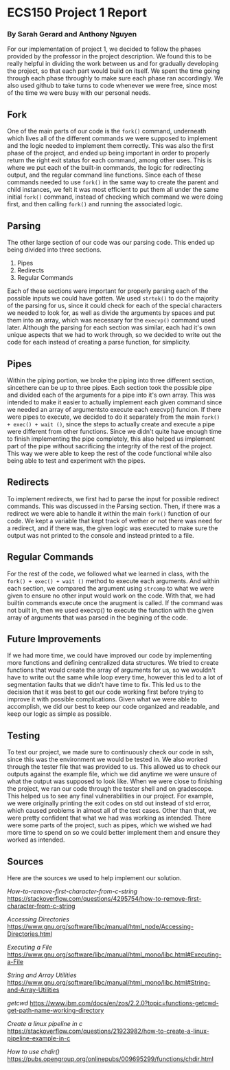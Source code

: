 # ECS150 Project 1 Report

### By Sarah Gerard and Anthony Nguyen

For our implementation of project 1, we decided to follow the phases provided by 
the professor in the project description. We found this to be really helpful in
dividing the work between us and for gradually developing the project, so that 
each part would build on itself. We spent the time going through each phase throughly
to make sure each phase ran accordingly. We also used github to take turns to code
whenever we were free, since most of the time we were busy with our personal needs.

## Fork

One of the main parts of our code is the `fork()` command, underneath which 
lives all of the different commands we were supposed to implement and the 
logic needed to implement them correctly. This was also the first phase of the
project, and ended up being important in order to properly return the right
exit status for each command, among other uses. This is where we put each of 
the built-in commands, the logic for redirecting output, and the regular
command line functions. Since each of these commands needed to use `fork()`
in the same way to create the parent and child instances, we felt it was most 
efficient to put them all under the same initial `fork()` command, instead of 
checking which command we were doing first, and then calling `fork()` and 
running the associated logic.

## Parsing

The other large section of our code was our parsing code. This ended up
being divided into three sections. 

 1. Pipes
 2. Redirects
 3. Regular Commands

Each of these sections were important for properly parsing each of the
possible inputs we could have gotten. We used `strtok()` to do the majority
of the parsing for us, since it could check for each of the special 
characters we needed to look for, as well as divide the arguments by spaces 
and put them into an array, which was necessary for the `execvp()` 
command used later. Although the parsing for each section was similar, each
had it's own unique aspects that we had to work through, so we decided to
write out the code for each instead of creating a parse function, for simplicity.

## Pipes

Within the piping portion, we broke the piping into three different section, 
sincethere can be up to three pipes. Each section took the possible pipe and
divided each of the arguments for a pipe into it's own array. This was 
intended to make it easier to actually implement each given command since we
needed an array of argumentsto execute each execvp() funcion. If there were 
pipes to execute, we decided to do it separately from the main 
`fork() + exec() + wait ()`, since the steps to actually create and execute
a pipe were different from other functions. Since we didn't quite have enough
time to finish implementing the pipe completely, this also helped us
implement part of the pipe without sacrificing the integrity of the rest of the
project. This way we were able to keep the rest of the code functional while 
also being able to test and experiment with the pipes.

## Redirects 

To implement redirects, we first had to parse the input for possible redirect
commands. This was discussed in the Parsing section. Then, if there was a 
redirect we were able to handle it within the main `fork()` function of our 
code. We kept a variable that kept track of wether or not there was need for
a redirect, and if there was, the given logic was executed to make sure the 
output was not printed to the console and instead printed to a file.


## Regular Commands

For the rest of the code, we followed what we learned in class, with the 
`fork() + exec() + wait ()` method to execute each arguments. And within 
 each section, we compared the argument using `strcomp` to what we were given 
to ensure no other input would work on the code. With that, we had builtin
commands execute once the arugment is called. If the command was not built
in, then we used execvp() to execute the function with the given array
of arguments that was parsed in the begining of the code.

## Future Improvements 
If we had more time, we could have improved our code by implementing more 
functions and defining centralized data structures. We tried to create functions
that would create the array of arguments for us, so we wouldn't have to write
out the same while loop every time, however this led to a lot of segmentation
faults that we didn't have time to fix. This led us to the decision that it was 
best to get our code working first before trying to improve it with possible
complications. Given what we were able to accomplish, we did our best to keep
our code organized and readable, and keep our logic as simple as possible.

## Testing

To test our project, we made sure to continuously check our code in ssh,
since this was the environment we would be tested in. We also worked 
through the tester file that was provided to us. This allowed us to check our
outputs against the example file, which we did anytime we were unsure of 
what the output was supposed to look like. When we were close to finishing
the project, we ran our code through the tester shell and on gradescope.
This helped us to see any final vulnerabilities in our project. For example,
we were originally printing the exit codes on std out instead of std error,
which caused problems in almost all of the test cases. Other than that, we
were pretty confident that what we had was working as intended. There were
some parts of the project, such as pipes, which we wished we had more time
to spend on so we could better implement them and ensure they worked as
intended.

## Sources
Here are the sources we used to help implement our solution. 

*How-to-remove-first-character-from-c-string*
https://stackoverflow.com/questions/4295754/how-to-remove-first-character-from-c-string

*Accessing Directories* 
https://www.gnu.org/software/libc/manual/html_node/Accessing-Directories.html

*Executing a File*
https://www.gnu.org/software/libc/manual/html_mono/libc.html#Executing-a-File

*String and Array Utilities*
https://www.gnu.org/software/libc/manual/html_mono/libc.html#String-and-Array-Utilities

*getcwd*
https://www.ibm.com/docs/en/zos/2.2.0?topic=functions-getcwd-get-path-name-working-directory

*Create a linux pipeline in c*
https://stackoverflow.com/questions/21923982/how-to-create-a-linux-pipeline-example-in-c

*How to use chdir()*
https://pubs.opengroup.org/onlinepubs/009695299/functions/chdir.html
